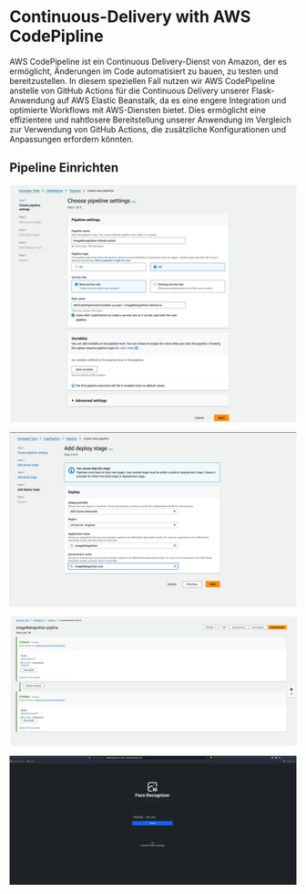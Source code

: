 # Continuous-Delivery with AWS CodePipline

AWS CodePipeline ist ein Continuous Delivery-Dienst von Amazon, der es ermöglicht, Änderungen im Code automatisiert zu bauen, zu testen und bereitzustellen. In diesem speziellen Fall nutzen wir AWS CodePipeline anstelle von GitHub Actions für die Continuous Delivery unserer Flask-Anwendung auf AWS Elastic Beanstalk, da es eine engere Integration und optimierte Workflows mit AWS-Diensten bietet. Dies ermöglicht eine effizientere und nahtlosere Bereitstellung unserer Anwendung im Vergleich zur Verwendung von GitHub Actions, die zusätzliche Konfigurationen und Anpassungen erfordern könnten.



## Pipeline Einrichten

![](attachments/Pasted%20image%2020240129195840.png)

![](attachments/Pasted%20image%2020240129201448.png)



![](attachments/Pasted%20image%2020240129225022.png)


![](attachments/Pasted%20image%2020240129231519.png)